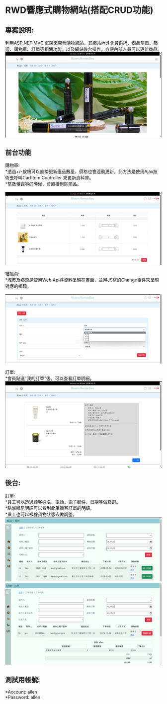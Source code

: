 # RWD響應式購物網站(搭配CRUD功能)
## 專案說明:
利用ASP.NET MVC 框架來開發購物網站，其網站內含會員系統、商品清單、篩選、購物車、訂單等相關功能，以及網站後台操作，方便內部人員可以更新商品。
<br />
![image](https://github.com/LeoChiang0000/EndTermProject.Solution/blob/master/pictures/Index.png)

## 前台功能

購物車:
<br />
*透過+/-按鈕可以直接更新產品數量，價格也會連動更新。此方法是使用Ajax技術去呼叫CartItem Controller 來更新資料庫。
<br />
*當數量歸零的時候，會直接刪除商品。
<br />
<br />
![image](https://github.com/LeoChiang0000/EndTermProject.Solution/blob/master/pictures/Cart.png)
<br />

結帳頁:
<br />
*城市及鄉鎮是使用Web Api將資料呈現在畫面，並用JS寫的Change事件來呈現對應的鄉鎮。
<br /><br />
![image](https://github.com/LeoChiang0000/EndTermProject.Solution/blob/master/pictures/Checkout.png)
<br />

訂單:
<br />
*會員點選"我的訂單"後，可以查看訂單明細。
![image](https://github.com/LeoChiang0000/EndTermProject.Solution/blob/master/pictures/Order.png)
<br />

## 後台:
訂單:
<br />
*員工可以透過顧客姓名、電話、電子郵件、日期等做篩選。
<br />
*點擊顯示明細可以看到此筆顧客訂單的明細。
<br />
*員工也可以根據貨物狀態去做調整。
![image](https://github.com/LeoChiang0000/EndTermProject.Solution/blob/master/pictures/Backend01.png)
![image](https://github.com/LeoChiang0000/EndTermProject.Solution/blob/master/pictures/Backend02.png)
<br />

## 測試用帳號:
*Account: allen
<br />
*Password: allen



